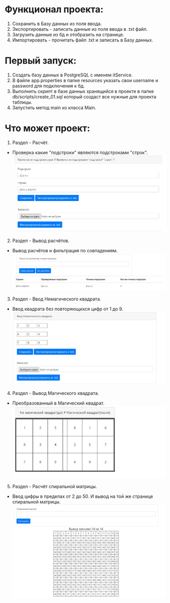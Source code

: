 Функционал проекта:
===

1. Сохранить в Базу данных из поля ввода.
2. Экспортировать - записать данные из поля ввода в .txt файл.
3. Загрузить данные из бд и отобразить на странице.
4. Импортировать - прочитать файл .txt и записать в Базу данных.

Первый запуск:
===

1. Создать базу данных в PostgreSQL с именем itService.
2. В файле app.properties в папке resources указать свои username и password для подключения к бд.
3. Выполнить скрипт в базе данных хранящийся в проекте в папке db/scripts/create_01.sql который создаст все нужные для
   проекта таблицы.
4. Запустить метод main из класса Main.

Что может проект:
===

1. Раздел - Расчёт.

- Проверка какие "подстроки" являются подстроками "строк".
  ![img.png](images/image_1.jpg)

2. Раздел - Вывод расчётов.

- Вывод расчётов и фильтрация по совпадениям.
  ![img.png](images/image_2.jpg)

3. Раздел - Ввод Немагического квадрата.

- Ввод квадрата без повторяющихся цифр от 1 до 9.
  ![img.png](images/image_3.jpg)

4. Раздел - Вывод Магического квадрата.

- Преобразованный в Магический квадрат.
  ![img.png](images/image_4.jpg)

5. Раздел - Расчёт спиральной матрицы.

- Ввод цифры в пределах от 2 до 50. И вывод на той же странице спиральной матрицы.
  ![img.png](images/image_5.jpg)

